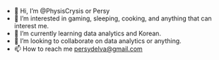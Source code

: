 - 👋 Hi, I’m @PhysisCrysis or Persy
- 👀 I’m interested in gaming, sleeping, cooking, and anything that can interest me.
- 🌱 I’m currently learning data analytics and Korean.
- 💞️ I’m looking to collaborate on data analytics or anything.
- 📫 How to reach me persydelva@gmail.com

<!---
PhysisCrysis/PhysisCrysis is a ✨ special ✨ repository because its `README.md` (this file) appears on your GitHub profile.
You can click the Preview link to take a look at your changes.
--->
